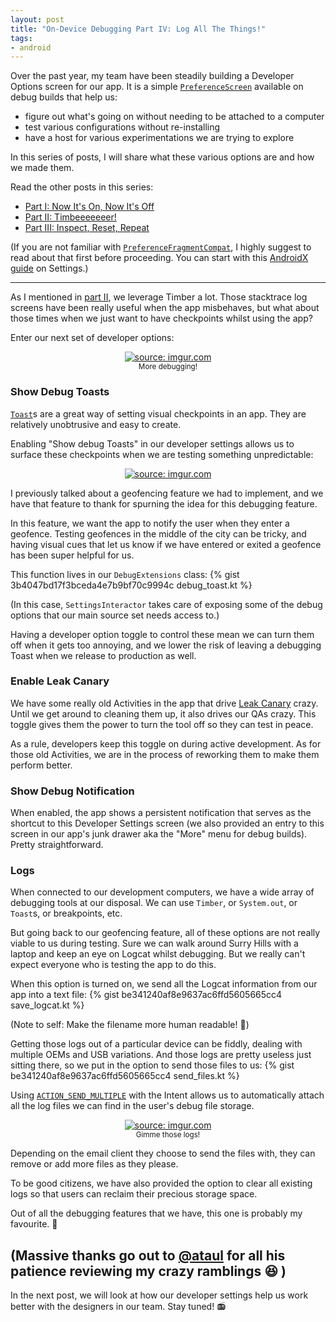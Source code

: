 ```yaml
---
layout: post
title: "On-Device Debugging Part IV: Log All The Things!"
tags:
- android
---
```

Over the past year, my team have been steadily building a Developer Options screen for our app. It is a simple [`PreferenceScreen`](https://developer.android.com/reference/androidx/preference/PreferenceScreen.html) available on debug builds that help us:
- figure out what's going on without needing to be attached to a computer
- test various configurations without re-installing
- have a host for various experimentations we are trying to explore

In this series of posts, I will share what these various options are and how we made them.

Read the other posts in this series:
- [Part I: Now It's On, Now It's Off](https://zarah.dev/2019/06/22/debug-options-toggles.html)
- [Part II: Timbeeeeeeer!](https://zarah.dev/2019/06/24/debug-options-timber.html)
- [Part III: Inspect, Reset, Repeat](https://zarah.dev/2019/07/01/debug-options-info.html)

(If you are not familiar with [`PreferenceFragmentCompat`](https://developer.android.com/reference/kotlin/androidx/preference/PreferenceFragmentCompat.html), I highly suggest to read about that first before proceeding. You can start with this [AndroidX guide](https://developer.android.com/guide/topics/ui/settings.html) on Settings.)

---

As I mentioned in [part II](2019-06-24-debug-options-timber.md), we leverage Timber a lot. Those stacktrace log screens have been really useful when the app misbehaves, but what about those times when we just want to have checkpoints whilst using the app?

Enter our next set of developer options:
<center><a href="https://imgur.com/asPf70G"><img src="https://i.imgur.com/asPf70G.png" title="source: imgur.com" /></a><br />
<small>More debugging!</small></center>

### Show Debug Toasts

[`Toast`](https://developer.android.com/guide/topics/ui/notifiers/toasts)s are a great way of setting visual checkpoints in an app. They are relatively unobtrusive and easy to create.

Enabling "Show debug Toasts" in our developer settings allows us to surface these checkpoints when we are testing something unpredictable:

<center><a href="https://imgur.com/9us9Y6I"><img src="https://i.imgur.com/9us9Y6I.png?1" title="source: imgur.com" /></a><br />
<small></small></center>

I previously talked about a geofencing feature we had to implement, and we have that feature to thank for spurning the idea for this debugging feature.

In this feature, we want the app to notify the user when they enter a geofence. Testing geofences in the middle of the city can be tricky, and having visual cues that let us know if we have entered or exited a geofence has been super helpful for us.

This function lives in our `DebugExtensions` class:
{% gist 3b4047bd17f3bceda4e7b9bf70c9994c debug_toast.kt %}

(In this case, `SettingsInteractor` takes care of exposing some of the debug options that our main source set needs access to.)

Having a developer option toggle to control these mean we can turn them off when it gets too annoying, and we lower the risk of leaving a debugging Toast when we release to production as well.

### Enable Leak Canary

We have some really old Activities in the app that drive [Leak Canary](https://github.com/square/leakcanary) crazy. Until we get around to cleaning them up, it also drives our QAs crazy. This toggle gives them the power to turn the tool off so they can test in peace.

As a rule, developers keep this toggle on during active development. As for those old Activities, we are in the process of reworking them to make them perform better.

### Show Debug Notification

When enabled, the app shows a persistent notification that serves as the shortcut to this Developer Settings screen (we also provided an entry to this screen in our app's junk drawer aka the "More" menu for debug builds). Pretty straightforward. 

### Logs

When connected to our development computers, we have  a wide array of debugging tools at our disposal. We can use `Timber`, or `System.out`, or `Toast`s, or breakpoints, etc.

But going back to our geofencing feature, all of these options are not really viable to us during testing. Sure we can walk around Surry Hills with a laptop and keep an eye on Logcat whilst debugging. But we really can't expect everyone who is testing the app to do this.

When this option is turned on, we send all the Logcat information from  our app into a text file:
{% gist be341240af8e9637ac6ffd5605665cc4 save_logcat.kt %}

(Note to self: Make the filename more human readable! :thinking:)

Getting those logs out of a particular device can be fiddly, dealing with multiple OEMs and USB variations. And those logs are pretty useless just sitting there, so we put in the option to send those files to us:
{% gist be341240af8e9637ac6ffd5605665cc4 send_files.kt %}

Using [`ACTION_SEND_MULTIPLE`](https://developer.android.com/training/sharing/send#send-multiple-content) with the Intent allows us to automatically attach all the log files we can find in the user's debug file storage. 

<center><a href="https://imgur.com/VOIY4yq"><img src="https://i.imgur.com/VOIY4yq.png?1" title="source: imgur.com" /></a><br/>
<small>Gimme those logs!</small></center>

Depending on the email client they choose to send the files with, they can remove or add more files as they please.

To be good citizens, we have also provided the option to clear all existing logs so that users can reclaim their precious storage space.

Out of all the debugging features that we have, this one is probably my favourite. :green_heart:

(Massive thanks go out to [@ataul](https://twitter.com/ataulm) for all his patience reviewing my crazy ramblings :laughing: )
---

In the next post, we will look at how our developer settings help us work better with the designers in our team. Stay tuned! :radio:

